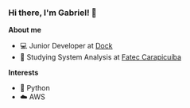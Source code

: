 ### Hi there, I'm Gabriel! 👋

**About me**
- :computer: Junior Developer at [Dock](https://dock.tech/)
- :school: Studying System Analysis at [Fatec Carapicuíba](http://www.fateccarapicuiba.edu.br/)

**Interests**
- :snake: Python
- :cloud: AWS

<!--
**Social Media**

[LinkedIn](https://www.linkedin.com/in/gabrielleandro/)
-->
